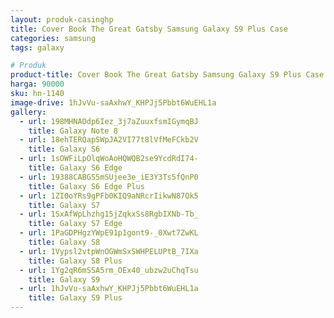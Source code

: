 ```yaml
---
layout: produk-casinghp
title: Cover Book The Great Gatsby Samsung Galaxy S9 Plus Case
categories: samsung
tags: galaxy

# Produk
product-title: Cover Book The Great Gatsby Samsung Galaxy S9 Plus Case
harga: 90000
sku: hn-1140
image-drive: 1hJvVu-saAxhwY_KHPJj5Pbbt6WuEHL1a
gallery:
  - url: 198MHNAOdp6Iez_3j7aZuuxfsmIGymqBJ
    title: Galaxy Note 8
  - url: 18ehTERQapSWpJA2VI77t8lVfMeFCkb2V
    title: Galaxy S6
  - url: 1sOWFiLpOlqWoAoHQWQB2se9YcdRdI74-
    title: Galaxy S6 Edge
  - url: 19388CABGS5mSUjee3e_iE3Y3Ts5fQnP0
    title: Galaxy S6 Edge Plus
  - url: 1ZI0oYRs9gPFb0KIQ9aNRcrIikwN87Ok5
    title: Galaxy S7
  - url: 1SxAfWpLhzhg15jZqkxSs8RgbIXNb-Tb_
    title: Galaxy S7 Edge
  - url: 1PaGDPHgzYWpE91p1gont9-_0Xwt7ZwKL
    title: Galaxy S8
  - url: 1Vypsl2vtpWnOGWmSxSWHPELUPtB_7IXa
    title: Galaxy S8 Plus
  - url: 1Yg2qR6mSSA5rm_OEx40_ubzw2uChqTsu
    title: Galaxy S9
  - url: 1hJvVu-saAxhwY_KHPJj5Pbbt6WuEHL1a
    title: Galaxy S9 Plus
---
```

